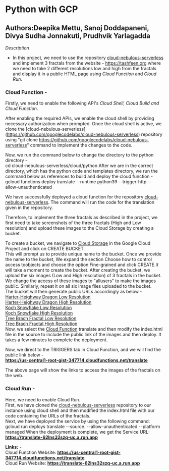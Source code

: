 # Python with GCP  
## Authors:Deepika Mettu, Sanoj Doddapaneni, Divya Sudha Jonnakuti, Prudhvik Yarlagadda 

*Description*  
 - In this project, we need to use the repository [cloud-nebulous-serverless](https://github.com/googlecodelabs/cloud-nebulous-serverless) and implement 3 fractals from the website - https://tashfeen.org where we need to take 2 different resolutions low and high from the fractals and display it in a public HTML page using *Cloud Function* and *Cloud Run*.  

### Cloud Function -
Firstly, we need to enable the following API's  *Cloud Shell, Cloud Build and Cloud Function*.

After enabling the required APIs, we enable the cloud shell by providing necessary authorization when prompted. Once the cloud shell is active, we clone the [cloud-nebulous-serverless] (https://github.com/googlecodelabs/cloud-nebulous-serverless) repository using "git clone https://github.com/googlecodelabs/cloud-nebulous-serverless" command to implement the changes to the code.  

Now, we run the command below to change the directory to the python directory -  
cd cloud-nebulous-serverless/cloud/python
After we are in the correct directory, which has the python code and templates directory, we run the command below as references to build and deploy the cloud function -  
gcloud functions deploy translate --runtime python39 --trigger-http --allow-unauthenticated  

We have successfully deployed a cloud function for the repository [cloud-nebulous-serverless](https://github.com/googlecodelabs/cloud-nebulous-serverless). The command will run the code for the translation given in the repository.  

Therefore, to implement the three fractals as described in the project, we first need to take screenshots of the three fractals (High and Low resolution) and upload these images to the Cloud Storage by creating a bucket.  

To create a bucket, we navigate to [Cloud Storage](https://console.cloud.google.com/storage) in the Google Cloud Project and click on CREATE BUCKET.  
This will prompt us to provide unique name to the bucket. Once we provide the name to the bucket, We expand the section Choose how to control access toobjects and choose the option Fine-grained and click CREATE.It will take a moment to create the bucket. After creating the bucket, we upload the six images (Low and High resolution) of 3 fractals in the bucket. We change the access of these images to  "allusers" to make the images public. Similarly, repeat it on all six image files uploaded to the bucket.  
The bucket will then generate public URLs accordingly as below -  
[Harter-Heighway Dragon Low Resolution](https://storage.googleapis.com/team-4/FirstImage.png)  
[Harter-Heighway Dragon High Resolution](https://storage.googleapis.com/team-4/SecondImage.png)  
[Koch Snowflake Low Resolution](https://storage.googleapis.com/team-4/ThirdImage.png)  
[Koch Snowflake High Resolution](https://storage.googleapis.com/team-4/FourthImage.png)  
[Tree Brach Fractal Low Resolution](https://storage.googleapis.com/team-4/FifthImage.png)  
[Tree Brach Fractal High Resolution](https://storage.googleapis.com/team-4/SixthImage.png)   
Now, we select the [Cloud Function](https://console.cloud.google.com/functions) translate and then modify the index.html file in the source to include the public link of the images and then deploy. It takes a few minutes to complete the deployment.  

Now, we direct to the TRIGGERS tab in Cloud Function, and we will find the public link below -  
**https://us-central1-root-gist-347714.cloudfunctions.net/translate**  

The above page will show the links to access the images of the fractals on the web.  

### Cloud Run - 
Here, we need to enable Cloud Run.  
First, we have cloned the [cloud-nebulous-serverless](https://github.com/googlecodelabs/cloud-nebulous-serverless) repository to our instance using cloud shell and then modified the index.html file with our code containing the URLs of the fractals.  
Next, we have deployed the service by using the following command:
gcloud run deploys translate --source. --allow-unauthenticated --platform managed
When the deployment is complete, we get the 
Service URL: **https://translate-62lns32szq-uc.a.run.app**

**Links:** -  
Cloud Function Website: **https://us-central1-root-gist-347714.cloudfunctions.net/translate**  
Cloud Run Website: **https://translate-62lns32szq-uc.a.run.app**
